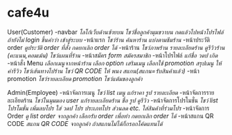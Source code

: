 # cafe4u

User(Customer)
-navbar
  *โลโก้เว็บด้านซ้ายบน*
  *โชว์ชื่อลูกค้ามุมขวาบน กดแล้วไปหน้าโปรไฟล์*
  *ถ้ายังไม่ login ขึ้นคำว่า เข้าสู่ระบบ*
-หน้าแรก
  *โชว์ร้าน*
  *ค้นหาร้าน*
  *แบ่งตามธีมร้าน*
-หน้าประวัติ order
  *ดูประวัติ order ที่สั่ง*
  *กดยกเลิก order ได้*
-หน้าร้าน
  *โชว์ภาพร้าน*
  *รายละเอียดร้าน*
  *ดูรีวิวร้าน (คะแนน,คอมเม้น)*
  *โชว์แผนที่ร้าน*
-หน้าสมัคร
 *form สมัครสมาชิก*
-หน้าโปรไฟล์
  *แก้ชื่อ วดป เกิด*
-หน้าสั่ง Menu
  *เลือกเมนูจากหน้าร้าน*
  *เลือก option เสริมเมนู*
  *เลือกใช้ promotion*
  *สรุปเมนู*
  *ให้คำรีวิว*
  *โชว์เส้นทางไปร้าน*
  *โชว์ QR CODE ให้ พนง สแกน(สแกน=รับสินค้าแล้ว)*
-หน้า promotion
  *โชว์รายละเอียด promotion*
  *โชว์แต้มของลูกค้า*
 
Admin(Employee)
-หน้าจัดการเมนู
  *โชว์ list เมนู*
  *แก้ราคา รูป รายละเอียด*
-หน้าจัดการรายละเอียดร้าน
  *โชว์ในมุมมอง user*
  *แก้รายละเอียดร้าน ชื่อ รูป*
  *ดูรีวิว*
-หน้าจัดการโปรโมชั่น
  *โชว์ list โปรโมชั่น*
  *เพิ่มลบโปร*
  *ใส่ วดป โปร ประเภทโปร ส่วนลด etc.*
  *ใส่สินค้าที่ร่วมโปร*
-หน้าจัดการ Order
  *ดู list order จากลูกค้า*
  *เลือกรับ order เพื่อทำ*
  *กดยกเลิก order ได้*
-หน้าสแกน QR CODE
  *สแกน QR CODE จากลูกค้า*
  *ถ้าสแกนไม่ได้ก็กรอกโค้ดแทนได้*
